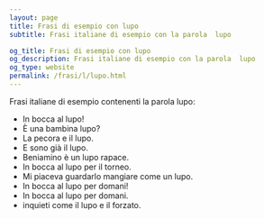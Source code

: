 ```yaml
---
layout: page
title: Frasi di esempio con lupo 
subtitle: Frasi italiane di esempio con la parola  lupo

og_title: Frasi di esempio con lupo 
og_description: Frasi italiane di esempio con la parola  lupo
og_type: website
permalink: /frasi/l/lupo.html
---
```


Frasi italiane di esempio contenenti la parola lupo:


- In bocca al lupo!
- È una bambina lupo?
- La pecora e il lupo.
- E sono già il lupo.
- Beniamino è un lupo rapace.
- In bocca al lupo per il torneo.
- Mi piaceva guardarlo mangiare come un lupo.
- In bocca al lupo per domani!
- In bocca al lupo per domani.
- inquieti come il lupo e il forzato.
